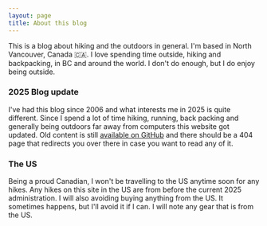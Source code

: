 ```yaml
---
layout: page
title: About this blog
---
```


This is a blog about hiking and the outdoors in general. I'm based in North Vancouver, Canada 🇨🇦. I love spending time outside, hiking and backpacking, in BC and around the world. I don't do enough, but I do enjoy being outside.

### 2025 Blog update

I've had this blog since 2006 and what interests me in 2025 is quite different. Since I spend a lot of time hiking, running, back packing and generally being outdoors far away from computers this website got updated. Old content is still <a href="https://github.com/andymckay/blog">available on GitHub</a> and there should be a 404 page that redirects you over there in case you want to read any of it.

### The US

Being a proud Canadian, I won't be travelling to the US anytime soon for any hikes. Any hikes on this site in the US are from before the current 2025 administration. I will also avoiding buying anything from the US. It sometimes happens, but I'll avoid it if I can. I will note any gear that is from the US.